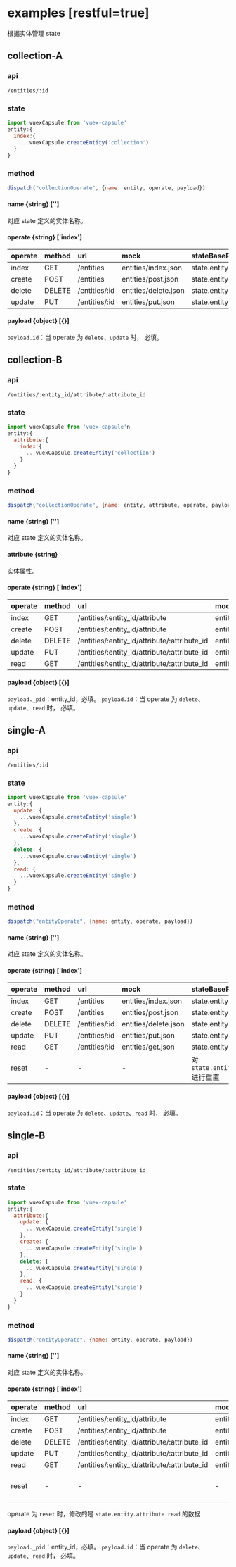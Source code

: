 # examples [restful=true]
根据实体管理 state
## collection-A
### api
`/entities/:id`
### state
```javascript
import vuexCapsule from 'vuex-capsule'
entity:{
  index:{
    ...vuexCapsule.createEntity('collection')
  }
}
```
### method
```javascript
dispatch("collectionOperate", {name: entity, operate, payload})
```
#### name {string} ['']
对应 state 定义的实体名称。

#### operate {string} ['index']
|operate|method|url|mock|stateBasePath|
|:--|:--|:--|:--|:--|
|index|GET|/entities|entities/index.json|state.entity.index|
|create|POST|/entities|entities/post.json|state.entity.index|
|delete|DELETE|/entities/:id|entities/delete.json|state.entity.index|
|update|PUT|/entities/:id|entities/put.json|state.entity.index|


#### payload {object} [{}]
`payload.id`：当 operate 为 `delete`、`update` 时， 必填。


## collection-B
### api
`/entities/:entity_id/attribute/:attribute_id`
### state
```javascript
import vuexCapsule from 'vuex-capsule'n
entity:{
  attribute:{
    index:{
      ...vuexCapsule.createEntity('collection')
    }
  }
}
```
### method
```javascript
dispatch("collectionOperate", {name: entity, attribute, operate, payload})
```
#### name {string} ['']
对应 state 定义的实体名称。

#### attribute {string}
实体属性。

#### operate {string} ['index']
|operate|method|url|mock|stateBasePath|
|:--|:--|:--|:--|:--|
|index|GET|/entities/:entity_id/attribute|entities/attribute/index.json|state.attribute.entity.index|
|create|POST|/entities/:entity_id/attribute|entities/attribute/post.json|state.attribute.entity.index|
|delete|DELETE|/entities/:entity_id/attribute/:attribute_id|entities/attribute/delete.json|state.attribute.entity.index|
|update|PUT|/entities/:entity_id/attribute/:attribute_id|entities/attribute/put.json|state.attribute.entity.index|
|read|GET|/entities/:entity_id/attribute/:attribute_id|entities/attribute/put.json|state.attribute.entity.index|


#### payload {object} [{}]
`payload._pid`：entity_id，必填。
`payload.id`：当 operate 为 `delete`、`update`、`read` 时， 必填。

## single-A
### api
`/entities/:id`
### state
```javascript
import vuexCapsule from 'vuex-capsule'
entity:{
  update: {
    ...vuexCapsule.createEntity('single')
  },
  create: {
    ...vuexCapsule.createEntity('single')
  },
  delete: {
    ...vuexCapsule.createEntity('single')
  },
  read: {
    ...vuexCapsule.createEntity('single')
  }
}
```
### method
```javascript
dispatch("entityOperate", {name: entity, operate, payload})
```
#### name {string} ['']
对应 state 定义的实体名称。

#### operate {string} ['index']
|operate|method|url|mock|stateBasePath|
|:--|:--|:--|:--|:--|
|index|GET|/entities|entities/index.json|state.entity.index|
|create|POST|/entities|entities/post.json|state.entity.create|
|delete|DELETE|/entities/:id|entities/delete.json|state.entity.delete|
|update|PUT|/entities/:id|entities/put.json|state.entity.update|
|read|GET|/entities/:id|entities/get.json|state.entity.read|
|reset|-|-|-|对 `state.entity.read.data` 进行重置|

#### payload {object} [{}]
`payload.id`：当 operate 为 `delete`、`update`、`read` 时， 必填。

## single-B
### api
`/entities/:entity_id/attribute/:attribute_id`
### state
```javascript
import vuexCapsule from 'vuex-capsule'
entity:{
  attribute:{
    update: {
      ...vuexCapsule.createEntity('single')
    },
    create: {
      ...vuexCapsule.createEntity('single')
    },
    delete: {
      ...vuexCapsule.createEntity('single')
    },
    read: {
      ...vuexCapsule.createEntity('single')
    }
  }
}
```
### method
```javascript
dispatch("entityOperate", {name: entity, operate, payload})
```
#### name {string} ['']
对应 state 定义的实体名称。

#### operate {string} ['index']
|operate|method|url|mock|stateBasePath|
|:--|:--|:--|:--|:--|
|index|GET|/entities/:entity_id/attribute|entities/attribute/index.json|state.entity.attribute.index|
|create|POST|/entities/:entity_id/attribute|entities/attribute/post.json|state.entity.attribute.create|
|delete|DELETE|/entities/:entity_id/attribute/:attribute_id|entities/attribute/delete.json|state.entity.attribute.delete|
|update|PUT|/entities/:entity_id/attribute/:attribute_id|entities/attribute/put.json|state.entity.attribute.update|
|read|GET|/entities/:entity_id/attribute/:attribute_id|entities/attribute/put.json|state.entity.attribute.read|
|reset|-|-|-|对 `state.entity.attribute.read.data` 进行重置 |
operate 为 `reset` 时，修改的是 `state.entity.attribute.read` 的数据
#### payload {object} [{}]
`payload._pid`：entity_id，必填。
`payload.id`：当 operate 为 `delete`、`update`、`read` 时， 必填。

